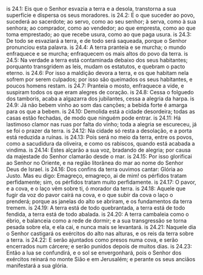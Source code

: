 is 24.1: Eis que o Senhor esvazia a terra e a desola, transtorna a sua superfície e dispersa os seus moradores.
is 24.2: E o que suceder ao povo, sucederá ao sacerdote; ao servo, como ao seu senhor; à serva, como à sua senhora; ao comprador, como ao vendedor; ao que empresta, como ao que toma emprestado; ao que recebe usura, como ao que paga usura.
is 24.3: De todo se esvaziará a terra, e de todo será saqueada, porque o Senhor pronunciou esta palavra.
is 24.4: A terra pranteia e se murcha; o mundo enfraquece e se murcha; enfraquecem os mais altos do povo da terra.
is 24.5: Na verdade a terra está contaminada debaixo dos seus habitantes; porquanto transgridem as leis, mudam os estatutos, e quebram o pacto eterno.
is 24.6: Por isso a maldição devora a terra, e os que habitam nela sofrem por serem culpados; por isso são queimados os seus habitantes, e poucos homens restam.
is 24.7: Pranteia o mosto, enfraquece a vide, e suspiram todos os que eram alegres de coração.
is 24.8: Cessa o folguedo dos tamboris, acaba a algazarra dos jubilantes, cessa a alegria da harpa.
is 24.9: Já não bebem vinho ao som das canções; a bebida forte é amarga para os que a bebem.
is 24.10: Demolida está a cidade desordeira; todas as casas estão fechadas, de modo que ninguém pode entrar.
is 24.11: Há lastimoso clamor nas ruas por falta do vinho; toda a alegria se escureceu, já se foi o prazer da terra.
is 24.12: Na cidade só resta a desolação, e a porta está reduzida a ruínas.
is 24.13: Pois será no meio da terra, entre os povos, como a sacudidura da oliveira, e como os rabiscos, quando está acabada a vindima.
is 24.14: Estes alçarão a sua voz, bradando de alegria; por causa da majestade do Senhor clamarão desde o mar.
is 24.15: Por isso glorificai ao Senhor no Oriente, e na região litorânea do mar ao nome do Senhor Deus de Israel.
is 24.16: Dos confins da terra ouvimos cantar: Glória ao Justo. Mas eu digo: Emagreço, emagreço, ai de mim! os pérfidos tratam perfidamente; sim, os pérfidos tratam muito perfidamente.
is 24.17: O pavor, e a cova, e o laço vêm sobre ti, ó morador da terra.
is 24.18: Aquele que fugir da voz do pavor cairá na cova, e o que subir da cova o laço o prenderá; porque as janelas do alto se abriram, e os fundamentos da terra tremem.
is 24.19: A terra está de todo quebrantada, a terra está de todo fendida, a terra está de todo abalada.
is 24.20: A terra cambaleia como o ébrio, e balanceia como a rede de dormir; e a sua transgressão se torna pesada sobre ela, e ela cai, e nunca mais se levantará.
is 24.21: Naquele dia o Senhor castigará os exércitos do alto nas alturas, e os reis da terra sobre a terra.
is 24.22: E serão ajuntados como presos numa cova, e serão encerrados num cárcere; e serão punidos depois de muitos dias.
is 24.23: Então a lua se confundirá, e o sol se envergonhará, pois o Senhor dos exércitos reinará no monte Sião e em Jerusalém; e perante os seus anciãos manifestará a sua glória.

